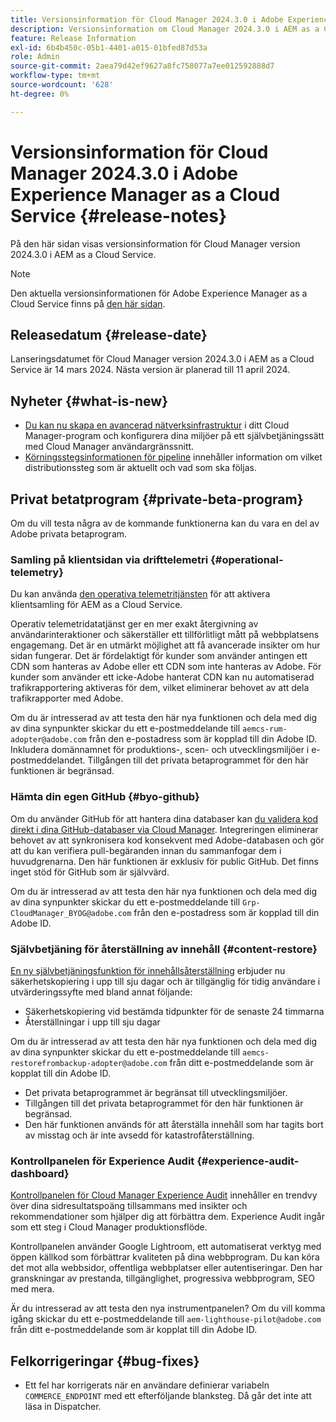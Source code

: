 ```yaml
---
title: Versionsinformation för Cloud Manager 2024.3.0 i Adobe Experience Manager as a Cloud Service
description: Versionsinformation om Cloud Manager 2024.3.0 i AEM as a Cloud Service.
feature: Release Information
exl-id: 6b4b450c-05b1-4401-a015-01bfed87d53a
role: Admin
source-git-commit: 2aea79d42ef9627a8fc758077a7ee012592888d7
workflow-type: tm+mt
source-wordcount: '628'
ht-degree: 0%

---
```


# Versionsinformation för Cloud Manager 2024.3.0 i Adobe Experience Manager as a Cloud Service {#release-notes}

På den här sidan visas versionsinformation för Cloud Manager version 2024.3.0 i AEM as a Cloud Service.

>[!NOTE]
>
>Den aktuella versionsinformationen för Adobe Experience Manager as a Cloud Service finns på [den här sidan](/help/release-notes/release-notes-cloud/release-notes-current.md).

## Releasedatum {#release-date}

Lanseringsdatumet för Cloud Manager version 2024.3.0 i AEM as a Cloud Service är 14 mars 2024. Nästa version är planerad till 11 april 2024.

## Nyheter {#what-is-new}

* [Du kan nu skapa en avancerad nätverksinfrastruktur](/help/security/configuring-advanced-networking.md) i ditt Cloud Manager-program och konfigurera dina miljöer på ett självbetjäningssätt med Cloud Manager användargränssnitt.
* [Körningsstegsinformationen för pipeline](/help/implementing/cloud-manager/configuring-pipelines/managing-pipelines.md#view-details) innehåller information om vilket distributionssteg som är aktuellt och vad som ska följas.

## Privat betatprogram {#private-beta-program}

Om du vill testa några av de kommande funktionerna kan du vara en del av Adobe privata betaprogram.

### Samling på klientsidan via drifttelemetri {#operational-telemetry}

Du kan använda [den operativa telemetritjänsten](/help/implementing/cloud-manager/content-requests.md#cliendside-collection) för att aktivera klientsamling för AEM as a Cloud Service.

Operativ telemetridatatjänst ger en mer exakt återgivning av användarinteraktioner och säkerställer ett tillförlitligt mått på webbplatsens engagemang. Det är en utmärkt möjlighet att få avancerade insikter om hur sidan fungerar. Det är fördelaktigt för kunder som använder antingen ett CDN som hanteras av Adobe eller ett CDN som inte hanteras av Adobe. För kunder som använder ett icke-Adobe hanterat CDN kan nu automatiserad trafikrapportering aktiveras för dem, vilket eliminerar behovet av att dela trafikrapporter med Adobe.

Om du är intresserad av att testa den här nya funktionen och dela med dig av dina synpunkter skickar du ett e-postmeddelande till `aemcs-rum-adopter@adobe.com` från den e-postadress som är kopplad till din Adobe ID. Inkludera domännamnet för produktions-, scen- och utvecklingsmiljöer i e-postmeddelandet. Tillgången till det privata betaprogrammet för den här funktionen är begränsad.

### Hämta din egen GitHub {#byo-github}

Om du använder GitHub för att hantera dina databaser kan [du validera kod direkt i dina GitHub-databaser via Cloud Manager](/help/implementing/cloud-manager/managing-code/private-repositories.md). Integreringen eliminerar behovet av att synkronisera kod konsekvent med Adobe-databasen och gör att du kan verifiera pull-begäranden innan du sammanfogar dem i huvudgrenarna. Den här funktionen är exklusiv för public GitHub. Det finns inget stöd för GitHub som är självvärd.

Om du är intresserad av att testa den här nya funktionen och dela med dig av dina synpunkter skickar du ett e-postmeddelande till `Grp-CloudManager_BYOG@adobe.com` från den e-postadress som är kopplad till din Adobe ID.

### Självbetjäning för återställning av innehåll {#content-restore}

[En ny självbetjäningsfunktion för innehållsåterställning](/help/operations/restore.md) erbjuder nu säkerhetskopiering i upp till sju dagar och är tillgänglig för tidig användare i utvärderingssyfte med bland annat följande:

* Säkerhetskopiering vid bestämda tidpunkter för de senaste 24 timmarna
* Återställningar i upp till sju dagar

Om du är intresserad av att testa den här nya funktionen och dela med dig av dina synpunkter skickar du ett e-postmeddelande till `aemcs-restorefrombackup-adopter@adobe.com` från ditt e-postmeddelande som är kopplat till din Adobe ID.

* Det privata betaprogrammet är begränsat till utvecklingsmiljöer.
* Tillgången till det privata betaprogrammet för den här funktionen är begränsad.
* Den här funktionen används för att återställa innehåll som har tagits bort av misstag och är inte avsedd för katastrofåterställning.

### Kontrollpanelen för Experience Audit {#experience-audit-dashboard}

[Kontrollpanelen för Cloud Manager Experience Audit](/help/implementing/cloud-manager/reports/report-experience-audit.md) innehåller en trendvy över dina sidresultatspoäng tillsammans med insikter och rekommendationer som hjälper dig att förbättra dem. Experience Audit ingår som ett steg i Cloud Manager produktionsflöde.

Kontrollpanelen använder Google Lightroom, ett automatiserat verktyg med öppen källkod som förbättrar kvaliteten på dina webbprogram. Du kan köra det mot alla webbsidor, offentliga webbplatser eller autentiseringar. Den har granskningar av prestanda, tillgänglighet, progressiva webbprogram, SEO med mera.

Är du intresserad av att testa den nya instrumentpanelen? Om du vill komma igång skickar du ett e-postmeddelande till `aem-lighthouse-pilot@adobe.com` från ditt e-postmeddelande som är kopplat till din Adobe ID.

## Felkorrigeringar {#bug-fixes}

* Ett fel har korrigerats när en användare definierar variabeln `COMMERCE_ENDPOINT` med ett efterföljande blanksteg. Då går det inte att läsa in Dispatcher.
